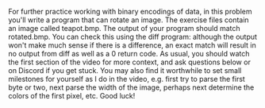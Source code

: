 For further practice working with binary encodings of data, in this problem you'll write a program that can rotate an image. The exercise files contain an image called teapot.bmp. The output of your program should match rotated.bmp. You can check this using the diff program: although the output won't make much sense if there is a difference, an exact match will result in no output from diff as well as a 0 return code. As usual, you should watch the first section of the video for more context, and ask questions below or on Discord if you get stuck. You may also find it worthwhile to set small milestones for yourself as I do in the video, e.g. first try to parse the first byte or two, next parse the width of the image, perhaps next determine the colors of the first pixel, etc. Good luck!

